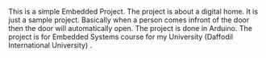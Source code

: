 This is a simple Embedded Project. The project is about a digital home. It is just a sample project. Basically when a person comes infront of the door then the door will automatically open. The project is done in Arduino. The project is for Embedded Systems course for my University (Daffodil International University) .